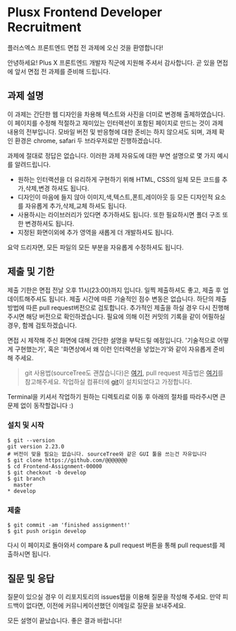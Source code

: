# Plusx Frontend Developer Recruitment

플러스엑스 프론트엔드 면접 전 과제에 오신 것을 환영합니다!

안녕하세요! Plus X 프론트엔드 개발자 직군에 지원해 주셔서 감사합니다.
곧 있을 면접에 앞서 면접 전 과제를 준비해 드립니다.

## 과제 설명

이 과제는 간단한 웹 디자인을 차용해 텍스트와 사진을 더미로 변경해 출제하였습니다.
이 페이지를 수정해 적절하고 재미있는 인터렉션이 포함된 페이지로 만드는 것이 과제 내용의 전부입니다.
모바일 버전 및 반응형에 대한 준비는 하지 않으셔도 되며, 과제 확인 환경은 chrome, safari 두 브라우저로만 진행하겠습니다.

과제에 절대로 정답은 없습니다. 이러한 과제 자유도에 대한 부연 설명으로 몇 가지 예시를 알려드립니다.

- 원하는 인터랙션을 더 유리하게 구현하기 위해 HTML, CSS의 일체 모든 코드를 추가,삭제,변경 하셔도 됩니다.
- 디자인이 마음에 들지 않아 이미지,색,텍스트,폰트,레이아웃 등 모든 디자인적 요소를 자유롭게 추가,삭제,교체 하셔도 됩니다.
- 사용하시는 라이브러리가 있다면 추가하셔도 됩니다. 또한 필요하시면 폴더 구조 또한 변경하셔도 됩니다.
- 지정된 화면이외에 추가 영역을 새롭게 더 개발하셔도 됩니다.

요약 드리자면, 모든 파일의 모든 부분을 자유롭게 수정하셔도 됩니다.

## 제출 및 기한

제출 기한은 면접 전날 오후 11시(23:00)까지 입니다. 일찍 제출하셔도 좋고, 제출 후 업데이트해주셔도 됩니다.
제출 시간에 따른 기술적인 점수 변동은 없습니다.
하단의 제출 방법에 따른 pull request버전으로 검토합니다. 추가적인 제출을 하실 경우 다시 진행해 주시면 해당 버전으로 확인하겠습니다.
필요에 의해 이전 커밋의 기록을 같이 어필하실 경우, 함께 검토하겠습니다.

면접 시 제작해 주신 화면에 대해 간단한 설명을 부탁드릴 예정입니다.
'기술적으로 어떻게 구현했는가', 혹은 '화면상에서 왜 이런 인터랙션을 넣었는가'와 같이 자유롭게 준비해 주세요.

> git 사용법(sourceTree도 괜찮습니다)은 [여기](https://git-scm.com/book/ko/v2), pull request 제출법은 [여기](https://help.github.com/en/github/collaborating-with-issues-and-pull-requests/creating-a-pull-request)를 참고해주세요.
> 작업하실 컴퓨터에 [git](https://git-scm.com)이 설치되었다고 가정합니다.

Terminal을 키셔서 작업하기 원하는 디렉토리로 이동 후 아래의 절차를 따라주시면 큰 문제 없이 동작할겁니다 :)

### 설치 및 시작
```
$ git --version
git version 2.23.0
# 버전이 맞을 필요는 없습니다. sourceTree와 같은 GUI 툴을 쓰는건 자유입니다
$ git clone https://github.com/@@@@@@@
$ cd Frontend-Assignment-00000
$ git checkout -b develop
$ git branch
  master
* develop
```

### 제출
```
$ git commit -am 'finished assignment!'
$ git push origin develop
```
다시 이 페이지로 돌아와서 compare & pull request 버튼을 통해 pull request를 제출하시면 됩니다.

## 질문 및 응답

질문이 있으실 경우 이 리포지토리의 issues탭을 이용해 질문을 작성해 주세요.
만약 피드백이 없다면, 이전에 커뮤니케이션했던 이메일로 질문을 보내주세요.

모든 설명이 끝났습니다. 좋은 결과 바랍니다!

